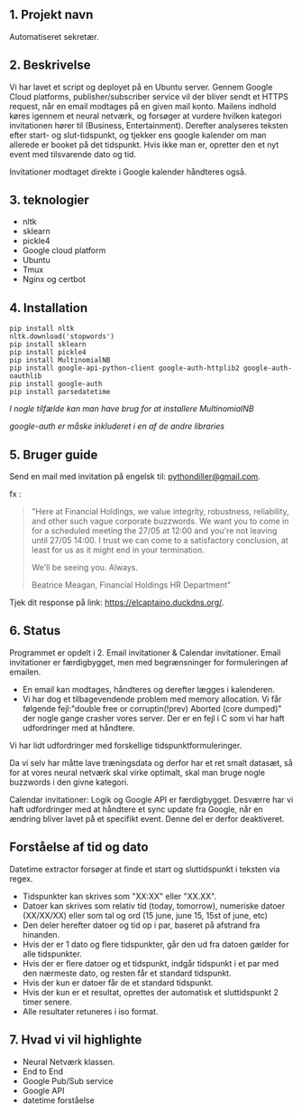 ## 1. Projekt navn
Automatiseret sekretær.

## 2. Beskrivelse
Vi har lavet et script og deployet på en Ubuntu server. Gennem Google Cloud platforms, publisher/subscriber service vil der bliver sendt et HTTPS request, når en email modtages på en given mail konto.  Mailens indhold køres igennem et neural netværk, og forsøger at vurdere hvilken kategori invitationen hører til (Business, Entertainment).
Derefter analyseres teksten efter start- og slut-tidspunkt, og tjekker ens google kalender om man allerede er booket på det tidspunkt. Hvis ikke man er, opretter den et nyt event med tilsvarende dato og tid.

Invitationer modtaget direkte i Google kalender håndteres også.

## 3. teknologier
* nltk 
* sklearn
* pickle4
* Google cloud platform
* Ubuntu
* Tmux
* Nginx og certbot


## 4. Installation
```
pip install nltk 
nltk.download('stopwords') 
pip install sklearn 
pip install pickle4 
pip install MultinomialNB
pip install google-api-python-client google-auth-httplib2 google-auth-oauthlib
pip install google-auth
pip install parsedatetime
```
*I nogle tilfælde kan man have brug for at installere MultinomialNB*

*google-auth er måske inkluderet i en af de andre libraries*

## 5. Bruger guide
Send en mail med invitation på engelsk til: pythondiller@gmail.com.

fx :

>"Here at Financial Holdings, we value integrity, robustness, reliability,
and other such vague corporate buzzwords. We want you to come in for a
scheduled meeting the 27/05 at 12:00 and you're not leaving until 27/05
14:00. I trust we can come to a satisfactory conclusion, at least for us as
it might end in your termination.
>
>We'll be seeing you. Always.
>
>Beatrice Meagan, Financial Holdings HR Department"

Tjek dit response på link: https://elcaptaino.duckdns.org/.

## 6. Status
Programmet er opdelt i 2. Email invitationer & Calendar invitationer.
Email invitationer er færdigbygget, men med begrænsninger for formuleringen af emailen.
 - En email kan modtages, håndteres og derefter lægges i kalenderen.
  - Vi har dog et tilbagevendende problem med memory allocation. Vi får følgende fejl:"double free or corruptin(!prev) Aborted (core dumped)" der nogle gange crasher vores server. Der er en fejl i C som vi har haft udfordringer med at håndtere. 

Vi har lidt udfordringer med forskellige tidspunktformuleringer.

Da vi selv har måtte lave træningsdata og derfor har et ret smalt datasæt, så for at vores neural netværk skal virke optimalt, skal man bruge nogle buzzwords i den givne kategori.

Calendar invitationer: 
Logik og Google API er færdigbygget. Desværre har vi haft udfordringer med at håndtere et sync update fra Google, når en ændring bliver lavet på et specifikt event. Denne del er derfor deaktiveret.

## Forståelse af tid og dato
Datetime extractor forsøger at finde et start og sluttidspunkt i teksten via regex.
- Tidspunkter kan skrives som "XX:XX" eller "XX.XX".
- Datoer kan skrives som relativ tid (today, tomorrow), numeriske datoer (XX/XX/XX) eller som tal og ord (15 june, june 15, 15st of june, etc)
- Den deler herefter datoer og tid op i par, baseret på afstrand fra hinanden.
- Hvis der er 1 dato og flere tidspunkter, går den ud fra datoen gælder for alle tidspunkter.
- Hvis der er flere datoer og et tidspunkt, indgår tidspunkt i et par med den nærmeste dato, og resten får et standard tidspunkt.
- Hvis der kun er datoer får de et standard tidspunkt.
- Hvis der kun er et resultat, oprettes der automatisk et sluttidspunkt 2 timer senere.
- Alle resultater retuneres i iso format.

## 7. Hvad vi vil highlighte
* Neural Netværk klassen.
* End to End
* Google Pub/Sub service
* Google API
* datetime forståelse
